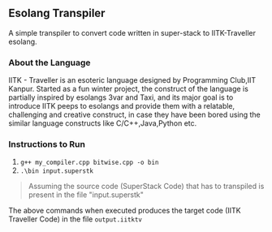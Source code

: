 ## Esolang Transpiler

A simple transpiler to convert code written in super-stack to IITK-Traveller esolang.

### About the Language

IITK - Traveller is an esoteric language designed by Programming Club,IIT Kanpur. Started as a fun winter project, the construct of the language is partially inspired by esolangs 3var and Taxi, and its major goal is to introduce IITK peeps to esolangs and provide them with a relatable, challenging and creative construct, in case they have been bored using the similar language constructs like C/C++,Java,Python etc.

### Instructions to Run
1. `g++ my_compiler.cpp bitwise.cpp -o bin`
2. `.\bin input.superstk`
> Assuming the source code (SuperStack Code) that has to transpiled is present in the file "input.superstk"

The above commands when executed produces the target code (IITK Traveller Code) in the file `output.iitktv`